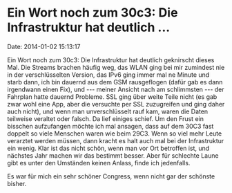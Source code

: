 Ein Wort noch zum 30c3: Die Infrastruktur hat deutlich \...
===========================================================

Date: 2014-01-02 15:13:17

Ein Wort noch zum 30c3: Die Infrastruktur hat deutlich geknirscht dieses
Mal. Die Streams brachen häufig weg, das WLAN ging bei mir zumindest nie
in der verschlüsselten Version, das IPv6 ging immer mal ne Minute und
starb dann, ich bin dauernd aus dem GSM rausgeflogen (dafür gab es dann
irgendwann einen Fix), und --- meiner Ansicht nach am schlimmsten ---
der Fahrplan hatte dauernd Probleme. SSL ging über weite Teile nicht (es
gab zwar wohl eine App, aber die versuchte per SSL zuzugreifen und ging
daher auch nicht), und wenn man unverschlüsselt rauf kam, waren die
Daten teilweise veraltet oder falsch. Da lief einiges schief. Um den
Frust ein bisschen aufzufangen möchte ich mal ansagen, dass auf dem 30C3
fast doppelt so viele Menschen waren wie beim 29C3. Wenn so viel mehr
Leute verarztet werden müssen, dann kracht es halt auch mal bei der
Infrastruktur ein wenig. Klar ist das nicht schön, wenn man vor Ort
betroffen ist, und nächstes Jahr machen wir das bestimmt besser. Aber
für schlechte Laune gibt es unter den Umständen keinen Anlass, finde ich
jedenfalls.

Es war für mich ein sehr schöner Congress, wenn nicht gar der schönste
bisher.
